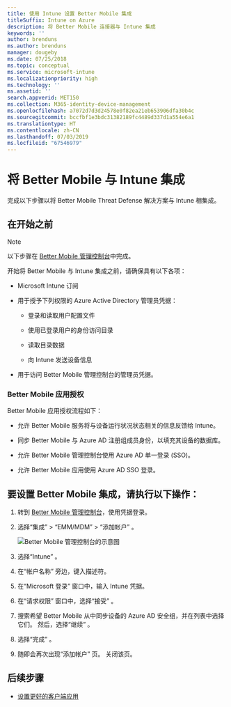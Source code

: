 ```yaml
---
title: 使用 Intune 设置 Better Mobile 集成
titleSuffix: Intune on Azure
description: 将 Better Mobile 连接器与 Intune 集成
keywords: ''
author: brenduns
ms.author: brenduns
manager: dougeby
ms.date: 07/25/2018
ms.topic: conceptual
ms.service: microsoft-intune
ms.localizationpriority: high
ms.technology: ''
ms.assetid: ''
search.appverid: MET150
ms.collection: M365-identity-device-management
ms.openlocfilehash: a7072d7d3d24578e0f82ea21eb653906dfa30b4c
ms.sourcegitcommit: bccfbf1e3bdc31382189fc4489d337d1a554e6a1
ms.translationtype: HT
ms.contentlocale: zh-CN
ms.lasthandoff: 07/03/2019
ms.locfileid: "67546979"
---
```

# <a name="integrate-better-mobile-with-intune"></a>将 Better Mobile 与 Intune 集成

完成以下步骤以将 Better Mobile Threat Defense 解决方案与 Intune 相集成。

## <a name="before-you-begin"></a>在开始之前

> [!NOTE]
> 以下步骤在 [Better Mobile 管理控制台](https://aad.bmobi.net)中完成。

开始将 Better Mobile 与 Intune 集成之前，请确保具有以下各项：

- Microsoft Intune 订阅

- 用于授予下列权限的 Azure Active Directory 管理员凭据：

    - 登录和读取用户配置文件

    - 使用已登录用户的身份访问目录

    - 读取目录数据

    - 向 Intune 发送设备信息

- 用于访问 Better Mobile 管理控制台的管理员凭据。

### <a name="better-mobile-app-authorization"></a>Better Mobile 应用授权

Better Mobile 应用授权流程如下：

- 允许 Better Mobile 服务将与设备运行状况状态相关的信息反馈给 Intune。

- 同步 Better Mobile 与 Azure AD 注册组成员身份，以填充其设备的数据库。

- 允许 Better Mobile 管理控制台使用 Azure AD 单一登录 (SSO)。

- 允许 Better Mobile 应用使用 Azure AD SSO 登录。

## <a name="to-set-up-better-mobile-integration"></a>要设置 Better Mobile 集成，请执行以下操作：

1. 转到 [Better Mobile 管理控制台](https://aad.bmobi.net)，使用凭据登录。
2. 选择“集成”   > “EMM/MDM”   > “添加帐户”  。

     ![Better Mobile 管理控制台的示意图](media/better_mobile_console.png)
 
3. 选择“Intune”  。
4. 在“帐户名称”  旁边，键入描述符。 
5. 在“Microsoft 登录”  窗口中，输入 Intune 凭据。
6. 在“请求权限”  窗口中，选择“接受”  。
7. 搜索希望 Better Mobile 从中同步设备的 Azure AD 安全组，并在列表中选择它们。 然后，选择“继续”  。
8. 选择“完成”  。
9. 随即会再次出现“添加帐户”  页。 关闭该页。 

## <a name="next-steps"></a>后续步骤

- [设置更好的客户端应用](mtd-apps-ios-app-configuration-policy-add-assign.md)
